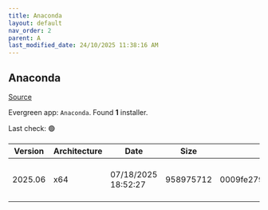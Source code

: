 ```yaml
---
title: Anaconda
layout: default
nav_order: 2
parent: A
last_modified_date: 24/10/2025 11:38:16 AM
---
```


## Anaconda

[Source](https://www.anaconda.com/)

Evergreen app: `Anaconda`. Found **1** installer.

Last check: 🟢

| Version | Architecture | Date                | Size      | MD5                              | Sha256                                                           | URI                                                                                                                                                  |
| ------- | ------------ | ------------------- | --------- | -------------------------------- | ---------------------------------------------------------------- | ---------------------------------------------------------------------------------------------------------------------------------------------------- |
| 2025.06 | x64          | 07/18/2025 18:52:27 | 958975712 | 0009fe27918a305a9ea270f4363721f4 | 36ba946abeb6bb7ba3235e0ccb67660e0b545235ca467f3aa964cd4b307c14ed | [https://repo.anaconda.com/archive/Anaconda3-2025.06-1-Windows-x86_64.exe](https://repo.anaconda.com/archive/Anaconda3-2025.06-1-Windows-x86_64.exe) |
